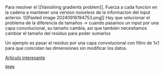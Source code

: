 Para resolver el [[Vanishing gradients problem]]. Fuerza a cada funcion en la cadena a mantener una version *noiseless* de la informacion del input anterior.
![[Pasted image 20240916194753.png]]
Hay que solucionar el problema de la diferencia de tamaños -> cuando pasamos un input por una capa convolucional, su tamaño cambia, asi que tambien necesitamos cambiar el tamaño del residuo para poder sumarlos

Un ejemplo es pasar el residuo por una capa convolucional con filtro de 1x1 para que coincidan las dimensiones sin modificar los datos.

[Articulo interesante](https://towardsdatascience.com/what-is-residual-connection-efb07cab0d55)



RNN
